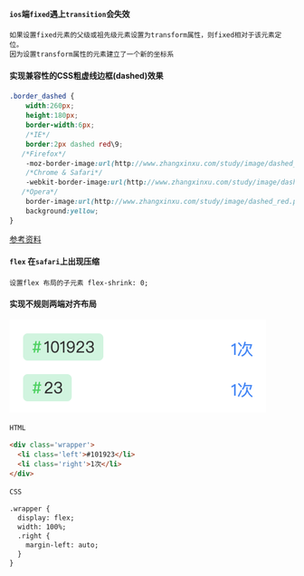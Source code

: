 #### `ios`端`fixed`遇上`transition`会失效

```
如果设置fixed元素的父级或祖先级元素设置为transform属性，则fixed相对于该元素定位。
因为设置transform属性的元素建立了一个新的坐标系
```

#### 实现兼容性的CSS粗虚线边框(dashed)效果

```scss
.border_dashed {
    width:260px;
    height:180px;
    border-width:6px;
    /*IE*/
    border:2px dashed red\9;
   /*Firefox*/
    -moz-border-image:url(http://www.zhangxinxu.com/study/image/dashed_red.png) 6 repeat;
    /*Chrome & Safari*/
    -webkit-border-image:url(http://www.zhangxinxu.com/study/image/dashed_red.png) 6 repeat;
   /*Opera*/
    border-image:url(http://www.zhangxinxu.com/study/image/dashed_red.png) 6 repeat;
    background:yellow;
}
```

[参考资料](https://www.zhangxinxu.com/wordpress/2010/05/实现兼容性的css粗虚线边框dashed效果/)

#### `flex` 在`safari`上出现压缩

```
设置flex 布局的子元素 flex-shrink: 0;
```

#### 实现不规则两端对齐布局

![css-left-right-layout.png](./images/css-left-right-layout.png)

`HTML`

```html
<div class='wrapper'>
  <li class='left'>#101923</li>
  <li class='right'>1次</li>
</div>
```

`CSS`

```less
.wrapper {
  display: flex;
  width: 100%;
  .right {
    margin-left: auto;
  }
}
```








